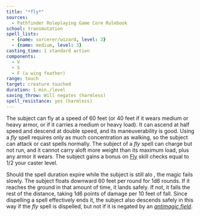 ```yaml
---
title: "*fly*"
sources:
  - Pathfinder Roleplaying Game Core Rulebook
school: transmutation
spell_lists:
  - {name: sorcerer/wizard, level: 3}
  - {name: medium, level: 3}
casting_time: 1 standard action
components:
  - V
  - S
  - F (a wing feather)
range: touch
target: creature touched
duration: 1 min./level
saving_throw: Will negates (harmless)
spell_resistance: yes (harmless)
---
```


The subject can fly at a speed of 60 feet (or 40 feet if it wears medium or heavy armor, or if it carries a medium or heavy load). It can ascend at half speed and descend at double speed, and its maneuverability is good. Using a *fly* spell requires only as much concentration as walking, so the subject can attack or cast spells normally. The subject of a *fly* spell can charge but not run, and it cannot carry aloft more weight than its maximum load, plus any armor it wears. The subject gains a bonus on [Fly](/skills/fly/) skill checks equal to 1/2 your caster level.

Should the spell duration expire while the subject is still alo , the magic fails slowly. The subject floats downward 60 feet per round for 1d6 rounds. If it reaches the ground in that amount of time, it lands safely. If not, it falls the rest of the distance, taking 1d6 points of damage per 10 feet of fall. Since dispelling a spell effectively ends it, the subject also descends safely in this way if the *fly* spell is dispelled, but not if it is negated by an [*antimagic field*](/spells/antimagic-field/).


